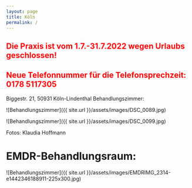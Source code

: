 ```yaml
---
layout: page
title: Köln
permalink: /
---
```


## <span style="color:red">Die Praxis ist vom 1.7.-31.7.2022 wegen Urlaubs geschlossen!</span>
## <span style="color:red">Neue Telefonnummer für die Telefonsprechzeit: 0178 5117305</span>

Biggestr. 21, 50931 Köln-Lindenthal
Behandlungszimmer:


![Behandlungszimmer]({{ site.url }}/assets/images/DSC_0089.jpg)

![Behandlungszimmer]({{ site.url }}/assets/images/DSC_0099.jpg)

Fotos: Klaudia Hoffmann

# EMDR-Behandlungsraum:

![Behandlungszimmer]({{ site.url }}/assets/images/EMDRIMG_2314-e1442346188911-225x300.jpg)
